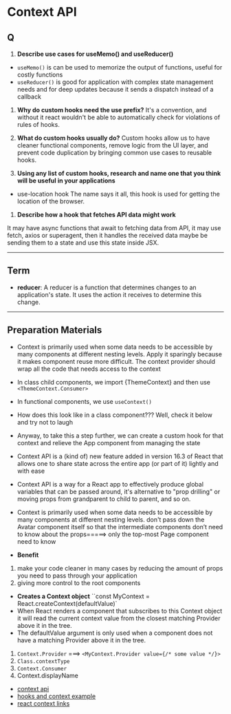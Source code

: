 # Context API

## Q

1. **Describe use cases for useMemo() and useReducer()**

* `useMemo()` is can be used to memorize the output of functions, useful for costly functions
* `useReducer()` is good for application with complex state management needs and for deep updates because it sends a dispatch instead of a callback

1. **Why do custom hooks need the use prefix?**
It's a convention, and without it react wouldn't be able to automatically check for violations of rules of hooks.

1. **What do custom hooks usually do?**
Custom hooks allow us to have cleaner functional components, remove logic from the UI layer, and prevent code duplication by bringing common use cases to reusable hooks.

1. **Using any list of custom hooks, research and name one that you think will be useful in your applications**

- use-location hook The name says it all, this hook is used for getting the location of the browser.

1. **Describe how a hook that fetches API data might work**

It may have async functions that await to fetching data from API, it may use fetch, axios or superagent, then it handles the received data maybe be sending them to a state and use this state inside JSX.

---

## Term

- **reducer**:  A reducer is a function that determines changes to an application's state. It uses the action it receives to determine this change.

---

## Preparation Materials

* Context is primarily used when some data needs to be accessible by many components at different nesting levels. Apply it sparingly because it makes component reuse more difficult.
The context provider should wrap all the code that needs access to the context

* In class child components, we import {ThemeContext} and then use `<ThemeContext.Consumer>`

* In functional components, we use `useContext()`

* How does this look like in a class component??? Well, check it below and try not to laugh

* Anyway, to take this a step further, we can create a custom hook for that context and relieve the App component from managing the state


* Context API is a (kind of) new feature added in version 16.3 of React that allows one to share state across the entire app (or part of it) lightly and with ease
* Context API is a way for a React app to effectively produce global variables that can be passed around, it's alternative to "prop drilling" or moving props from grandparent to child to parent, and so on.
* Context is primarily used when some data needs to be accessible by many components at different nesting levels.
don't pass down the Avatar component itself so that the intermediate components don’t need to know about the props=====> only the top-most Page component need to know
* **Benefit**
 1. make your code cleaner in many cases by reducing the amount of props you need to pass through your application 
 2. giving more control to the root components

* **Creates a Context object** ``const MyContext = React.createContext(defaultValue)`
* When React renders a component that subscribes to this Context object it will read the current context value from the closest matching Provider above it in the tree.
* The defaultValue argument is only used when a component does not have a matching Provider above it in the tree. 
 1. ``Context.Provider`` ===> ``<MyContext.Provider value={/* some value */}>``
 2. ``Class.contextType``
 3. ``Context.Consumer``
 4. Context.displayName


* [context api](https://reactjs.org/docs/context.html)
* [hooks and context example](https://medium.com/swlh/snackbars-in-react-an-exercise-in-hooks-and-context-299b43fd2a2b)
* [react context links](https://github.com/diegohaz/awesome-react-context)







